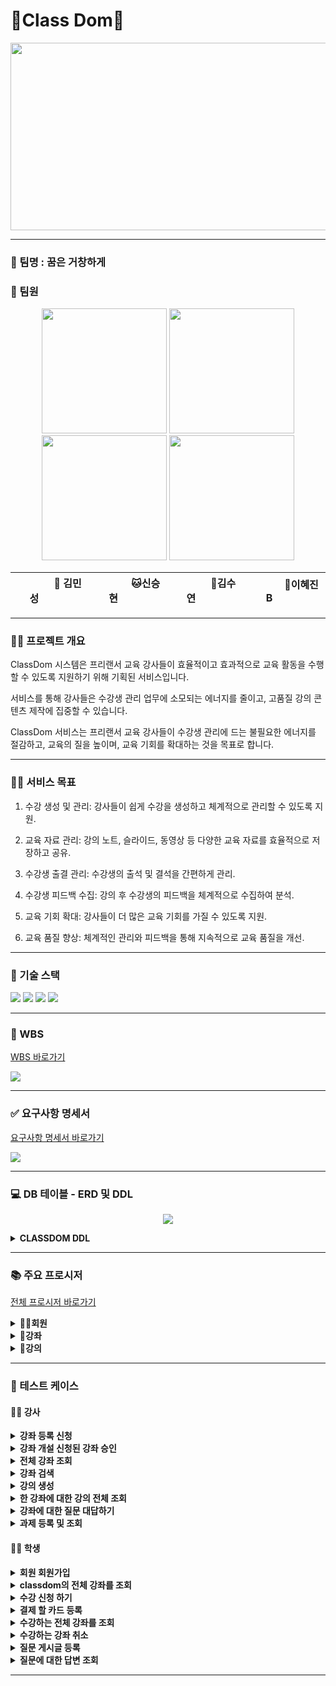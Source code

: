 # 👑Class Dom👑
<p align="center"><img src="https://github.com/beyond-sw-camp/be07-1st-6team-classdom/blob/main/classdom/image/classdom.jpg" width="1000" height="300"/></p>

<hr>

### 🤗 팀명 : 꿈은 거창하게
 
### 🤭 팀원

<p align="center">
	<img src="https://github.com/beyond-sw-camp/be07-1st-6team-classdom/blob/main/classdom/image/min.jpg" width="200" height="200"/>
	<img src="https://github.com/beyond-sw-camp/be07-1st-6team-classdom/blob/main/classdom/image/seung.jpg" width="200" height="200"/>
	<img src="https://github.com/beyond-sw-camp/be07-1st-6team-classdom/blob/main/classdom/image/su.jpg" width="200" height="200"/>
	<img src="https://github.com/beyond-sw-camp/be07-1st-6team-classdom/blob/main/classdom/image/hye.jpg" width="200" height="200"/>
</p>

<div align="center">
	
|   &nbsp;&nbsp; &nbsp; &nbsp; &nbsp;  &nbsp;  &nbsp; 🐶 김민성  &nbsp;&nbsp; &nbsp;&nbsp; &nbsp;  &nbsp;  &nbsp;    |      &nbsp;&nbsp; &nbsp;&nbsp; &nbsp;  &nbsp;  &nbsp; 🐱신승현  &nbsp;&nbsp; &nbsp;&nbsp; &nbsp;  &nbsp;  &nbsp;    |      &nbsp;&nbsp; &nbsp;&nbsp; &nbsp;  &nbsp;  &nbsp; 🐹김수연  &nbsp;&nbsp; &nbsp;&nbsp; &nbsp;  &nbsp;  &nbsp;    |     &nbsp;&nbsp; &nbsp;&nbsp; &nbsp;  &nbsp;  &nbsp; 🐰이혜진B  &nbsp;&nbsp; &nbsp;&nbsp; &nbsp;  &nbsp;  &nbsp;   | 
|------------------------------------------|--------------------------------------|------------------------------------------|-----------------------------------|
 
</div>

<hr>

### 👨‍🏫 프로젝트 개요
  
  ClassDom 시스템은 프리랜서 교육 강사들이 효율적이고 효과적으로 교육 활동을 수행할 수 있도록 지원하기 위해 기획된 서비스입니다.
  
  서비스를 통해 강사들은 수강생 관리 업무에 소모되는 에너지를 줄이고, 고품질 강의 콘텐츠 제작에 집중할 수 있습니다.
  
  ClassDom 서비스는 프리랜서 교육 강사들이 수강생 관리에 드는 불필요한 에너지를 절감하고, 교육의 질을 높이며, 교육 기회를 확대하는 것을 목표로 합니다.

<hr>

### 👩‍🏫 서비스 목표

  1. 수강 생성 및 관리: 강사들이 쉽게 수강을 생성하고 체계적으로 관리할 수 있도록 지원.
  
  2. 교육 자료 관리: 강의 노트, 슬라이드, 동영상 등 다양한 교육 자료를 효율적으로 저장하고 공유.
  
  3. 수강생 출결 관리: 수강생의 출석 및 결석을 간편하게 관리.
  
  4. 수강생 피드백 수집: 강의 후 수강생의 피드백을 체계적으로 수집하여 분석.
  
  5. 교육 기회 확대: 강사들이 더 많은 교육 기회를 가질 수 있도록 지원.
  
  6. 교육 품질 향상: 체계적인 관리와 피드백을 통해 지속적으로 교육 품질을 개선.

<hr>

### 🔨 기술 스택
<div>
<img src="https://img.shields.io/badge/mysql-4479A1?style=for-the-badge&logo=mysql&logoColor=white">
<img src="https://img.shields.io/badge/git-F05032?style=for-the-badge&logo=git&logoColor=white">
<img src="https://img.shields.io/badge/github-181717?style=for-the-badge&logo=github&logoColor=white">
<img src="https://img.shields.io/badge/mariaDB-003545?style=for-the-badge&logo=mariaDB&logoColor=white">
</div>

<hr>

### 📝 WBS

[WBS 바로가기](https://docs.google.com/spreadsheets/d/1N4AJbyaa1NJ6M8YIJl8KAIGHO5Kpb8aFSmN314LBxV8/edit#gid=0)

<img src="https://github.com/beyond-sw-camp/be07-1st-6team-classdom/blob/main/classdom/image/classdom%20project%20wbs.jpg"/>

<hr>

### ✅ 요구사항 명세서

[요구사항 명세서 바로가기](https://docs.google.com/spreadsheets/d/1N4AJbyaa1NJ6M8YIJl8KAIGHO5Kpb8aFSmN314LBxV8/edit#gid=26050374)

<img src="https://github.com/beyond-sw-camp/be07-1st-6team-classdom/blob/main/classdom/image/class%20dom%20project%20%EC%9A%94%EA%B5%AC%EC%82%AC%ED%95%AD%EB%AA%85%EC%84%B8%EC%84%9C.jpg"/>

<hr>

### 💻 DB 테이블 - ERD 및 DDL

<p align="center"><img src="https://github.com/beyond-sw-camp/be07-1st-6team-classdom/blob/main/classdom/image/classdom%20project%20ERD.png"/></p>

<details>
<summary><b>CLASSDOM DDL</b></summary>
	
```sql
-- 회원 table 생성
CREATE TABLE `user` (
  `id` bigint(20) unsigned NOT NULL AUTO_INCREMENT,
  `email` varchar(255) NOT NULL,
  `password` varchar(255) DEFAULT NULL,
  `name` varchar(255) NOT NULL,
  `phone_number` varchar(255) NOT NULL,
  `role` enum('학생','강사','관리자') NOT NULL,
  `created_date` datetime DEFAULT current_timestamp(),
  `del_yn` char(1) DEFAULT 'N',
  PRIMARY KEY (`id`),
  UNIQUE KEY `email` (`email`)
) ENGINE=InnoDB DEFAULT CHARSET=utf8mb4 COLLATE=utf8mb4_general_ci;

-- 강좌 table 생성
CREATE TABLE `course` (
  `id` bigint(20) unsigned NOT NULL AUTO_INCREMENT,
  `name` varchar(255) NOT NULL,
  `description` varchar(8000) NOT NULL,
  `price` int(11) NOT NULL,
  `start_date` datetime NOT NULL,
  `end_date` datetime NOT NULL,
  `instructor_id` bigint(20) unsigned NOT NULL,
  `created_date` datetime DEFAULT current_timestamp(),
  `del_yn` char(1) DEFAULT 'N',
  `max_student` int(11) DEFAULT 30,
  `approval` char(1) DEFAULT 'N',
  PRIMARY KEY (`id`),
  KEY `user_id_fk` (`instructor_id`),
  CONSTRAINT `user_id_fk` FOREIGN KEY (`instructor_id`) REFERENCES `user` (`id`)
) ENGINE=InnoDB AUTO_INCREMENT=6 DEFAULT CHARSET=utf8mb4 COLLATE=utf8mb4_general_ci;

-- 강의 table 생성
CREATE TABLE `lecture` (
  `id` bigint(20) unsigned NOT NULL AUTO_INCREMENT,
  `name` varchar(255) NOT NULL,
  `content` varchar(255) DEFAULT NULL,
  `course_id` bigint(20) unsigned NOT NULL,
  `running_time` time NOT NULL,
  `created_date` datetime DEFAULT current_timestamp(),
  `del_yn` char(1) DEFAULT 'N',
  PRIMARY KEY (`id`),
  KEY `course_id_fk` (`course_id`),
  CONSTRAINT `course_id_fk` FOREIGN KEY (`course_id`) REFERENCES `course` (`id`)
) ENGINE=InnoDB DEFAULT CHARSET=utf8mb4 COLLATE=utf8mb4_general_ci;

-- 강좌질문 table 생성
CREATE TABLE `course_question` (
  `id` bigint(20) unsigned NOT NULL AUTO_INCREMENT,
  `title` varchar(255) NOT NULL,
  `content` varchar(3000) DEFAULT NULL,
  `course_id` bigint(20) unsigned NOT NULL,
  `created_time` datetime DEFAULT current_timestamp(),
  `del_yn` char(1) NOT NULL DEFAULT 'N',
  `writer` bigint(20) unsigned,
  PRIMARY KEY (`id`),
  KEY `course_cquestion_fk` (`course_id`),
  KEY `question_writer_fk` (`writer`),
  CONSTRAINT `course_cquestion_fk` FOREIGN KEY (`course_id`) REFERENCES `course` (`id`),
  CONSTRAINT `question_writer_fk` FOREIGN KEY (`writer`) REFERENCES `user` (`id`)
) ENGINE=InnoDB DEFAULT CHARSET=utf8mb4 COLLATE=utf8mb4_general_ci;

-- 강좌질문답변 table 생성
CREATE TABLE `course_response` (
  `id` bigint(20) unsigned NOT NULL AUTO_INCREMENT,
  `content` varchar(3000) DEFAULT NULL,
  `c_question_id` bigint(20) unsigned NOT NULL,
  `created_time` datetime DEFAULT current_timestamp(),
  `del_yn` char(1) NOT NULL DEFAULT 'N',
  `writer` bigint unsigned, 
  PRIMARY KEY (`id`),

  KEY `cquesiton_cresponse_fk` (`c_question_id`),
  KEY `question_response_fk` (`writer`),

  CONSTRAINT `cquesiton_cresponse_fk` FOREIGN KEY (`c_question_id`) REFERENCES `course_question` (`id`),
  CONSTRAINT `question_response_fk` FOREIGN KEY (`writer`) REFERENCES `user` (`id`)
) ENGINE=InnoDB DEFAULT CHARSET=utf8mb4 COLLATE=utf8mb4_general_ci;

-- 강좌과제 table 생성
CREATE TABLE `assignment` (
  `id` bigint(20) unsigned NOT NULL AUTO_INCREMENT,
  `title` varchar(255) NOT NULL,
  `content` varchar(3000) DEFAULT NULL,
  `course_id` bigint(20) unsigned NOT NULL,
  `start_time` datetime DEFAULT NULL,
  `end_time` datetime DEFAULT NULL,
  `created_time` datetime DEFAULT current_timestamp(),
  `del_yn` char(1) NOT NULL DEFAULT 'N',
  PRIMARY KEY (`id`),
  KEY `course_assignment_fk` (`course_id`),
  CONSTRAINT `course_assignment_fk` FOREIGN KEY (`course_id`) REFERENCES `course` (`id`)
) ENGINE=InnoDB DEFAULT CHARSET=utf8mb4 COLLATE=utf8mb4_general_ci;

-- 강좌과제제출물 table 생성
CREATE TABLE `assignment_output` (
  `id` bigint(20) unsigned NOT NULL AUTO_INCREMENT,
  `content` varchar(3000) DEFAULT NULL,
  `assignment_id` bigint(20) unsigned NOT NULL,
  `student_id` bigint(20) unsigned NOT NULL,
  `score` tinyint(4) DEFAULT 0,
  `feedback` varchar(300) DEFAULT '피드백 등록 전입니다.',
  `submit_date` datetime DEFAULT current_timestamp(),
  `del_yn` char(1) NOT NULL DEFAULT 'N',
  PRIMARY KEY (`id`),
  KEY `assignment_aoutput_fk` (`assignment_id`),
  KEY `cquestion_aoutput_fk` (`student_id`),
  CONSTRAINT `assignment_aoutput_fk` FOREIGN KEY (`assignment_id`) REFERENCES `assignment` (`id`),
  CONSTRAINT `assignment_student_fk` FOREIGN KEY (`student_id`) REFERENCES `user` (`id`)
) ENGINE=InnoDB DEFAULT CHARSET=utf8mb4 COLLATE=utf8mb4_general_ci;

-- 강좌시험 table 생성
CREATE TABLE `exam` (
  `id` bigint(20) unsigned NOT NULL AUTO_INCREMENT,
  `course_id` bigint(20) unsigned NOT NULL,
  `title` varchar(255) NOT NULL,
  `content` varchar(3000) DEFAULT NULL,
  `exam_date` datetime NOT NULL,
  `limited_time` datetime DEFAULT NULL,
  `created_date` datetime DEFAULT current_timestamp(),
  `del_yn` char(1) DEFAULT 'N',
  PRIMARY KEY (`id`),
  KEY `exam_course_id_fk` (`course_id`),
  CONSTRAINT `exam_course_id_fk` FOREIGN KEY (`course_id`) REFERENCES `course` (`id`)
) ENGINE=InnoDB DEFAULT CHARSET=utf8mb4 COLLATE=utf8mb4_general_ci;

-- 강좌시험 제출물 table 생성
CREATE TABLE `exam_output` (
  `id` bigint(20) unsigned NOT NULL AUTO_INCREMENT,
  `exam_id` bigint(20) unsigned NOT NULL,
  `student_id` bigint(20) unsigned NOT NULL,
  `content` varchar(3000) NOT NULL,
  `score` int(11) DEFAULT NULL,
  `created_date` datetime DEFAULT current_timestamp(),
  `del_yn` char(1) DEFAULT 'N',
  PRIMARY KEY (`id`),
  KEY `exam_output_exam_id_idx` (`exam_id`),
  KEY `exam_output_student_id_idx` (`student_id`),
  CONSTRAINT `exam_output_exam_id` FOREIGN KEY (`exam_id`) REFERENCES `exam` (`id`) ON DELETE NO ACTION ON UPDATE NO ACTION,
  CONSTRAINT `exam_output_student_id` FOREIGN KEY (`student_id`) REFERENCES `user` (`id`) ON DELETE NO ACTION ON UPDATE NO ACTION
) ENGINE=InnoDB DEFAULT CHARSET=utf8mb4 COLLATE=utf8mb4_general_ci;

-- 결제수단 table 생성
CREATE TABLE `payment_method` (
  `id` bigint(20) unsigned NOT NULL AUTO_INCREMENT,
  `student_id` bigint(20) unsigned NOT NULL,
  `card_category` varchar(45) DEFAULT NULL,
  `card_number` char(16) DEFAULT NULL,
  `created_date` datetime DEFAULT current_timestamp(),
  `del_yn` char(1) DEFAULT 'N',
  PRIMARY KEY (`id`),
  KEY `payment_method_student_id_idx` (`student_id`),
  CONSTRAINT `payment_method_student_id` FOREIGN KEY (`student_id`) REFERENCES `user` (`id`) ON DELETE NO ACTION ON UPDATE NO ACTION
) ENGINE=InnoDB DEFAULT CHARSET=utf8mb4 COLLATE=utf8mb4_general_ci;

-- 강좌 수강 table 생성
CREATE TABLE `course_register` (
  `id` bigint(20) unsigned NOT NULL AUTO_INCREMENT,
  `student_id` bigint(20) unsigned DEFAULT NULL,
  `course_id` bigint(20) unsigned DEFAULT NULL,
  `completed_state` char(1) DEFAULT 'N',
  `created_time` datetime DEFAULT current_timestamp(),
  `del_yn` char(1) DEFAULT 'N',
  PRIMARY KEY (`id`),
  KEY `course_register_course_id_idx` (`course_id`),
  KEY `course_register_student_id_idx` (`student_id`),
  CONSTRAINT `course_register_course_id` FOREIGN KEY (`course_id`) REFERENCES `course` (`id`) ON DELETE NO ACTION ON UPDATE NO ACTION,
  CONSTRAINT `course_register_student_id` FOREIGN KEY (`student_id`) REFERENCES `user` (`id`) ON DELETE NO ACTION ON UPDATE NO ACTION
) ENGINE=InnoDB DEFAULT CHARSET=utf8mb4 COLLATE=utf8mb4_general_ci;

-- 결제 table 생성
CREATE TABLE `payment` (
  `id` bigint(20) unsigned NOT NULL AUTO_INCREMENT,
  `register_id` bigint(20) unsigned DEFAULT NULL,
  `payment_id` bigint(20) unsigned DEFAULT NULL,
  `del_yn` char(1) DEFAULT 'N',
  PRIMARY KEY (`id`),
  KEY `register_id_idx` (`register_id`),
  KEY `payment_id_idx` (`payment_id`),
  CONSTRAINT `payment_ibfk_1` FOREIGN KEY (`register_id`) REFERENCES `course_register` (`id`),
  CONSTRAINT `payment_ibfk_2` FOREIGN KEY (`payment_id`) REFERENCES `payment_method` (`id`)
) ENGINE=InnoDB DEFAULT CHARSET=utf8mb4 COLLATE=utf8mb4_general_ci;

-- 리뷰 table 생성
CREATE TABLE `review` (
  `id` bigint(20) unsigned NOT NULL AUTO_INCREMENT,
  `course_id` bigint(20) unsigned DEFAULT NULL,
  `student_id` bigint(20) unsigned DEFAULT NULL,
  `content` text DEFAULT NULL,
  `star` int(11) DEFAULT NULL,
  `created_date` datetime DEFAULT current_timestamp(),
  `del_yn` char(1) DEFAULT 'N',
  PRIMARY KEY (`id`),
  KEY `course_id_idx` (`course_id`),
  KEY `student_id_idx` (`student_id`),
  CONSTRAINT `review_ibfk_1` FOREIGN KEY (`course_id`) REFERENCES `course` (`id`),
  CONSTRAINT `review_ibfk_2` FOREIGN KEY (`student_id`) REFERENCES `user` (`id`)
) ENGINE=InnoDB DEFAULT CHARSET=utf8mb4 COLLATE=utf8mb4_general_ci;

-- 출결 table 생성
CREATE TABLE `attendance` (
  `id` bigint(20) unsigned NOT NULL AUTO_INCREMENT,
  `student_id` bigint(20) unsigned DEFAULT NULL,
  `lecture_id` bigint(20) unsigned DEFAULT NULL,
  `state` char(1) DEFAULT 'N',
  `view_date` datetime DEFAULT current_timestamp(),
  `del_yn` char(1) DEFAULT 'N',
  PRIMARY KEY (`id`),
  KEY `student_id_idx` (`student_id`),
  KEY `lecture_id_idx` (`lecture_id`),
  CONSTRAINT `attendance_ibfk_1` FOREIGN KEY (`student_id`) REFERENCES `user` (`id`),
  CONSTRAINT `attendance_ibfk_2` FOREIGN KEY (`lecture_id`) REFERENCES `lecture` (`id`)
) ENGINE=InnoDB DEFAULT CHARSET=utf8mb4 COLLATE=utf8mb4_general_ci;

-- F&A table 생성
CREATE TABLE `fa` (
  `id` bigint(20) unsigned NOT NULL AUTO_INCREMENT,
  `title` varchar(255) DEFAULT NULL,
  `content` text DEFAULT NULL,
  `created_date` datetime DEFAULT current_timestamp(),
  `del_yn` char(1) DEFAULT 'N',
  PRIMARY KEY (`id`)
) ENGINE=InnoDB DEFAULT CHARSET=utf8mb4 COLLATE=utf8mb4_general_ci;
```
</details>

<hr>

### 📚 주요 프로시저

[전체 프로시저 바로가기](https://github.com/beyond-sw-camp/be07-1st-6team-classdom/blob/main/classdom/integrated_procedure/integrated_procedure.sql)

<details>
<summary><b>👩‍💻회원</b></summary>
<div>
<details>
<summary><b>1. 회원가입</b></summary>

```sql
DELIMITER //
CREATE PROCEDURE user_join(in emailInput varchar(255), in pwInput varchar(255), in nameInput varchar(255), in PhoneInput varchar(255), in roleInput enum('학생', '강사', '관리자') )
BEGIN
  insert into user(email, password, name, phone_number, role ) values (emailInput, pwInput, nameInput, PhoneInput, roleInput);
END
// DELIMITER ;
 ```
</details>
<details>
<summary><b>2. 회원조회</b></summary>

```sql
DELIMITER //
CREATE PROCEDURE user_search(in email varchar(255))
BEGIN
  select * from user where email = email;
END
// DELIMITER ;
 ```
</details>
<details>
<summary><b>3. 회원정보수정</b></summary>

```sql
DELIMITER //
CREATE PROCEDURE user_modify(in userEmail varchar(255), in userPw varchar(255), in userName varchar(255), in userPhone varchar(255))
BEGIN
  declare userId bigint;
  select id into userId from user where email = userEmail and password = userPw;
  if userId is null then
    select '아이디/비밀번호가 틀렸습니다.';
  else 
    update user set name = userName, phone_number = userPhone where id=userId;
  select '변경이 완료되었습니다.', email, password, name, phone_number from user where id = userId;
  end if;
END
// DELIMITER ;
```
</details>
<details>
<summary><b>4. 회원탈퇴</b></summary>

```sql
DELIMITER //
CREATE PROCEDURE user_withdraw(in delete_email varchar(255))
BEGIN
  update user set del_yn = 'Y' where email = delete_email;
END
// DELIMITER ;
 ```
</details>
</div>
</details>

<details>
<summary><b>📘강좌</b></summary>
<div>
<details>
<summary><b>1. 강좌등록(강사)</b></summary>

```sql
DELIMITER //
CREATE PROCEDURE course_upload(in nameInput varchar(255), in descriptionInput varchar(8000), in priceInput decimal(10,2), in categoryInput varchar(255), in start_dateInput datetime, in end_dateInput datetime, in instructor_idInput bigint, in maxInput int )
BEGIN
  insert into course(name, description, price, category, start_date, end_date, instructor_id, max_student) values (nameInput, descriptionInput, priceInput, categoryInput, start_dateInput, end_dateInput, instructor_idInput, maxInput);
END
// DELIMITER ;
```
</details>
<details>
<summary><b>2. 강좌승인(관리자)</b></summary>

```sql
DELIMITER //
CREATE PROCEDURE course_approval(in course_idInput bigint)
BEGIN
  update course set approval = 'Y' where id = course_idInput;
 END
 // DELIMITER ;
```
</details>
<details>
<summary><b>3. 강좌수강신청(학생)</b></summary>

```sql
DELIMITER //
create procedure 수강신청 (in 학생id bigint(20),in 강좌id bigint(20))
BEGIN
  insert into course_register (student_id,course_id) values (학생id,강좌id);
END
// DELIMITER ;
```
</details>
<details>
<summary><b>4. 승인강좌전체조회(회원)</b></summary>

```sql
DELIMITER //
CREATE PROCEDURE course_all_search()
BEGIN
  select c.name as'강좌명', u.name as'강사명', c.price as'가격', c.max_student as'전체인원' 
  from course c left join user u on c.instructor_id = u.id 
  where c.approval = 'Y';
END
// DELIMITER ;
```
</details>
<details>
<summary><b>5. 승인강좌단일조회(회원-강좌명검색)</b></summary>

```sql
DELIMITER //
CREATE PROCEDURE course_one_search(in 강좌명 varchar(255))
BEGIN
  select c.name as '강좌명', u.name as '강사명', c.price as '가격', c.max_student as '전체인원' 
  from course c left join user u on c.instructor_id = u.id 
  where c.approval = 'Y' and c.name = 강좌명;
END
// DELIMITER ;
```
</details>
<details>
<summary><b>6. 수강강좌전체조회(학생)</b></summary>

```sql
DELIMITER //
CREATE PROCEDURE register_all_search(in 학생id bigint(20))
BEGIN
  select c.name as 수강강좌명
  from course_register r inner join course c on r.course_id = c.id
  where r.student_id = 학생id; 
END
// DELIMITER ;
```
</details>
<details>
<summary><b>7. 수강강좌단일조회(학생)</b></summary>

```sql
DELIMITER //
CREATE PROCEDURE register_one_search(in 학생id bigint(20), in 강좌id bigint(20))
BEGIN
  select c.name as 수강강좌명
  from course_register r inner join course c on r.course_id = c.id
  where r.student_id = 학생id and r.course_id = 강좌id; 
END
// DELIMITER ;
```
</details>
<details>
<summary><b>8. 수강강좌취소(학생)</b></summary>

 ```sql
DELIMITER //
CREATE PROCEDURE register_delete(in 학생id bigint(20), in 강좌명 varchar(255))
BEGIN
declare courseId bigint(20);
  select id into courseId from course where name = 강좌명;
  update course_register set del_yn = 'Y' where student_id = 학생id and course_id = courseId;
END
// DELIMITER ;
```
</details>
<details>
<summary><b>9. 수강강좌전체조회(학생)</b></summary>

```sql
DELIMITER //
CREATE PROCEDURE `get_student_courses` (IN studentId BIGINT(20) UNSIGNED)
BEGIN
  SELECT c.*
  FROM course c
  INNER JOIN course_register cr ON c.id = cr.course_id
  WHERE cr.student_id = studentId
  AND cr.del_yn = 'N'
  AND c.del_yn = 'N';
END 
// DELIMITER ;
```
</details>
</div>
</details>

<details>
<summary><b>📖강의</b></summary>
<div>
<details>
<summary><b>1. 강의등록(강사)</b></summary>

```sql
DELIMITER //
CREATE PROCEDURE lecture_upload(in instructorEmail varchar(255), in courseId bigint, in name varchar(255), in content varchar(255), in running_time Time)
BEGIN
    declare courseId bigint;        -- course_id
    declare instructorId bigint;        -- instructor_id
    select id into instructorId from user where email = instructorEmail;

    select id into courseId from course where id = courseIdInput and instructor_id =instructorId;
    
    if courseId is null then
      select '해당 강좌가 존재하지 않습니다.';
    else
      insert into lecture (name, content, course_id, running_time) values (name, content, courseId, running_time);
      select '강의 생성 완료';
    end if;
END
// DELIMITER ;
```
</details>
<details>
<summary><b>2. 강의삭제(강사)</b></summary>

```sql
DELIMITER //
CREATE DEFINER=`root`@`localhost` PROCEDURE `lecture_delete`(in instructorEmail varchar(255), in courseId bigint, in lectureId bigint)
BEGIN
    declare instructorId bigint;
    declare deleteCourseId bigint;
    declare deleteLectureName varchar(255);
    declare deleteLectureId bigint;
    select id into instructorId from user where email = instructorEmail;
    select id into deleteCourseId from course where id = courseId and instructor_id= instructorId;
    if deleteCourseId is null then
      select '해당 강좌가 존재하지 않습니다.';
    else
      select id, name into deleteLectureId, deleteLectureName from lecture where id= lectureId;
    if deleteLectureId is null then
      select '해당 강의가 존재하지 않습니다.';
    else
      update lecture set del_yn = 'Y' where id = deleteLectureId;
      select concat(deleteLectureName, '강의 삭제') ;
    end if;
    end if;
END
// DELIMITER ;
```
</details>
<details>
<summary><b>3. 강의단일조회(회원)</b></summary>

```sql
DELIMITER //
CREATE DEFINER=`root`@`localhost` PROCEDURE `lecture_one_search`(in courseId bigint, in lectureId bigint)
BEGIN
    select name as '강의명', content as '동영상', running_time as '강의 시간', created_date as '강의 생성일' from lecture where course_id = courseId and del_yn = 'N' and id = lectureId;
END
// DELIMITER ;
```
</details>
<details>
<summary><b>4. 강의전체조회(회원)</b></summary>

```sql
DELIMITER //
CREATE DEFINER=`root`@`localhost` PROCEDURE `lecture_total_search`(in courseId bigint)
BEGIN
    select name as '강의명', content as '동영상', running_time as '강의 시간', created_date as '강의 생성일' from lecture where course_id = courseId and del_yn = 'N';
END
// DELIMITER ;
```
</details>
<details>
<summary><b>5. 강의시청(학생)</b></summary>

```sql
DELIMITER //
CREATE DEFINER=`root`@`localhost` PROCEDURE `lecture_watch`(in studentEmail varchar(255), in lectureId bigint)
BEGIN
declare studentId bigint;
    declare registerId bigint default null;
    declare attendanceId bigint default null;-- 강의 시청 이력
    
    -- 학생의 id
    select id into studentId from user where email = studentEmail;
 
    -- 강좌를 수강하고 있는지. 하고 있으면 registerId에 course_register의 pk인 id가 들어감. 아니면 null
    select cr.id into registerId from course_register cr inner join lecture l on l.course_id = cr.course_id where cr.student_id = studentId and l.id = lectureId and l.del_yn = 'N';

    if registerId is null then
select '해당 강좌를 수강하고 있지 않습니다.';
else 
select id into attendanceId from attendance where student_id = studentId and lecture_id = lectureId;
if attendanceId is null then
select '강의 시청하기';
            insert into attendance (student_id, lecture_id) values (studentId, lectureId);
        else
select '강의 재시청';
        end if;
end if; 
END
// DELIMITER ;
```
</details>

<details>
<summary><b>6. 출결확인</b></summary>

```sql
DELIMITER //
CREATE DEFINER=`root`@`localhost` PROCEDURE `attendance_total_search`(in studentEmail varchar(255))
BEGIN
declare studentId bigint;
    select id into studentId from user where email = studentEmail;
    
    select c.name as '강의명', count(a.id) as '시청한 강의 수', count(*) as '전체 강의 수'
from course_register cr  right outer join lecture l on cr.course_id = l.course_id 
inner join course c on c.id = cr.course_id 
left outer join attendance a on l.id = a.lecture_id  and a.student_id = studentId
where l.del_yn = 'N' and cr.student_id = studentId
group by cr.course_id;
END
// DELIMITER ;

```
</details>

</div>
</details>

<hr>

### 🧪 테스트 케이스

#### 👨‍💻 강사
<details>
<summary><b>강좌 등록 신청</b></summary>
<img src="https://github.com/beyond-sw-camp/be07-1st-6team-classdom/blob/main/classdom/image/course_upload.png">
</details>
<details>
<summary><b>강좌 개설 신청된 강좌 승인</b></summary>
<img src="https://github.com/beyond-sw-camp/be07-1st-6team-classdom/blob/main/classdom/image/course_approval.png">
</details>
<details>
<summary><b>전체 강좌 조회</b></summary>
<img src="https://github.com/beyond-sw-camp/be07-1st-6team-classdom/blob/main/classdom/image/course_all_select.png">
</details>
<details>
<summary><b>강좌 검색</b></summary>
<img src="https://github.com/beyond-sw-camp/be07-1st-6team-classdom/blob/main/classdom/image/course_search.png">
</details>
<details>
<summary><b>강의 생성</b></summary>
<img src="https://github.com/beyond-sw-camp/be07-1st-6team-classdom/blob/main/classdom/image/lecture_create.png">
</details>
<details>
<summary><b>한 강좌에 대한 강의 전체 조회</b></summary>
<img src="https://github.com/beyond-sw-camp/be07-1st-6team-classdom/blob/main/classdom/image/total_search.png">
</details>
<details>
<summary><b>강좌에 대한 질문 대답하기</b></summary>
<img src="https://github.com/beyond-sw-camp/be07-1st-6team-classdom/blob/main/classdom/image/question.png">
<img src="https://github.com/beyond-sw-camp/be07-1st-6team-classdom/blob/main/classdom/image/response.png">
</details>
<details>
<summary><b>과제 등록 및 조회</b></summary>
<img src="https://github.com/beyond-sw-camp/be07-1st-6team-classdom/blob/main/classdom/image/work_upload_select.png">
</details>


#### 👩‍💻 학생
<details>
<summary><b>회원 회원가입</b></summary>
<img src="https://github.com/beyond-sw-camp/be07-1st-6team-classdom/blob/main/classdom/image/join.png">
</details>
<details>
<summary><b>classdom의 전체 강좌를 조회</b></summary>
<img src="https://github.com/beyond-sw-camp/be07-1st-6team-classdom/blob/main/classdom/image/user_course_select.png">
</details>
<details>
<summary><b>수강 신청 하기</b></summary>
<img src="https://github.com/beyond-sw-camp/be07-1st-6team-classdom/blob/main/classdom/image/register.png">
</details>
<details>
<summary><b>결제 할 카드 등록</b></summary>
<img src="https://github.com/beyond-sw-camp/be07-1st-6team-classdom/blob/main/classdom/image/card_upload.png">
</details>
<details>
<summary><b>수강하는 전체 강좌를 조회</b></summary>
<img src="https://github.com/beyond-sw-camp/be07-1st-6team-classdom/blob/main/classdom/image/register_all_select.png">
</details>
<details>
<summary><b>수강하는 강좌 취소</b></summary>
<img src="https://github.com/beyond-sw-camp/be07-1st-6team-classdom/blob/main/classdom/image/register_delete.png">
</details>
<details>
<summary><b>질문 게시글 등록</b></summary>
<img src="https://github.com/beyond-sw-camp/be07-1st-6team-classdom/blob/main/classdom/image/question_1.png">
<img src="https://github.com/beyond-sw-camp/be07-1st-6team-classdom/blob/main/classdom/image/question_2.png">
</details>
<details>
<summary><b>질문에 대한 답변 조회</b></summary>
<img src="https://github.com/beyond-sw-camp/be07-1st-6team-classdom/blob/main/classdom/image/response_select.png">
</details>
<hr>
